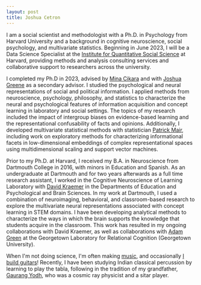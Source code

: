```yaml
---
layout: post
title: Joshua Cetron
---
```


I am a social scientist and methodologist with a Ph.D. in Psychology from Harvard University and a background in cognitive neuroscience, social psychology, and multivariate statistics. Beginning in June 2023, I will be a Data Science Specialist at the [Institute for Quantitative Social Science](https://www.iq.harvard.edu/data-science-services) at Harvard, providing methods and analysis consulting services and collaborative support to researchers across the university.

I completed my Ph.D in 2023, advised by [Mina Cikara](http://www.intergroupneurosciencelaboratory.com/) and with [Joshua Greene](https://www.joshua-greene.net/) as a secondary advisor. I studied the psychological and neural representations of social and political information. I applied methods from neuroscience, psychology, philosophy, and statistics to characterize the neural and psychological features of information acquisition and concept learning in laboratory and social settings. The topics of my research included the impact of intergroup biases on evidence-based learning and the representational confusability of facts and opinions. Additionally, I developed multivariate statistical methods with statistician [Patrick Mair](https://psychology.fas.harvard.edu/people/patrick-mair), including work on exploratory methods for characterizing informational facets in low-dimensional embeddings of complex representational spaces using multidimensional scaling and support vector machines.

Prior to my Ph.D. at Harvard, I received my B.A. in Neuroscience from Dartmouth College in 2016, with minors in Education and Spanish. As an undergraduate at Dartmouth and for two years afterwards as a full time research assistant, I worked in the Cognitive Neuroscience of Learning Laboratory with [David Kraemer](https://sites.dartmouth.edu/kraemerlab/) in the Departments of Education and Psychological and Brain Sciences. In my work at Dartmouth, I used a combination of neuroimaging, behavioral, and classroom-based research to explore the multivariate neural representations associated with concept learning in STEM domains. I have been developing analytical methods to characterize the ways in which the brain supports the knowledge that students acquire in the classroom. This work has resulted in my ongoing collaborations with David Kraemer, as well as collaborations with [Adam Green](http://cng.georgetown.edu/home) at the Georgetown Laboratory for Relational Cognition (Georgetown University).

When I'm not doing science, I'm often making [music](https://soundcloud.com/josh_cetron), and occasionally [I build guitars](https://www.facebook.com/jscguitars/)! Recently, I have been studying Indian classical percussion by learning to play the tabla, following in the tradition of my grandfather, [Gaurang Yodh](https://icecube.wisc.edu/news/collaboration/2019/07/joyful-music-filled-life-of-physicist-dr-gaurang-yodh/), who was a cosmic ray physicist and a sitar player.
